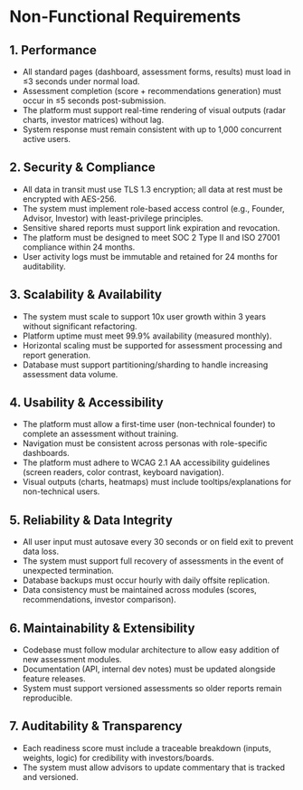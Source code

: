 # Non-Functional Requirements

## 1. Performance
- All standard pages (dashboard, assessment forms, results) must load in ≤3 seconds under normal load.
- Assessment completion (score + recommendations generation) must occur in ≤5 seconds post-submission.
- The platform must support real-time rendering of visual outputs (radar charts, investor matrices) without lag.
- System response must remain consistent with up to 1,000 concurrent active users.

## 2. Security & Compliance
- All data in transit must use TLS 1.3 encryption; all data at rest must be encrypted with AES-256.
- The system must implement role-based access control (e.g., Founder, Advisor, Investor) with least-privilege principles.
- Sensitive shared reports must support link expiration and revocation.
- The platform must be designed to meet SOC 2 Type II and ISO 27001 compliance within 24 months.
- User activity logs must be immutable and retained for 24 months for auditability.

## 3. Scalability & Availability
- The system must scale to support 10x user growth within 3 years without significant refactoring.
- Platform uptime must meet 99.9% availability (measured monthly).
- Horizontal scaling must be supported for assessment processing and report generation.
- Database must support partitioning/sharding to handle increasing assessment data volume.

## 4. Usability & Accessibility
- The platform must allow a first-time user (non-technical founder) to complete an assessment without training.
- Navigation must be consistent across personas with role-specific dashboards.
- The platform must adhere to WCAG 2.1 AA accessibility guidelines (screen readers, color contrast, keyboard navigation).
- Visual outputs (charts, heatmaps) must include tooltips/explanations for non-technical users.

## 5. Reliability & Data Integrity
- All user input must autosave every 30 seconds or on field exit to prevent data loss.
- The system must support full recovery of assessments in the event of unexpected termination.
- Database backups must occur hourly with daily offsite replication.
- Data consistency must be maintained across modules (scores, recommendations, investor comparison).

## 6. Maintainability & Extensibility
- Codebase must follow modular architecture to allow easy addition of new assessment modules.
- Documentation (API, internal dev notes) must be updated alongside feature releases.
- System must support versioned assessments so older reports remain reproducible.

## 7. Auditability & Transparency
- Each readiness score must include a traceable breakdown (inputs, weights, logic) for credibility with investors/boards.
- The system must allow advisors to update commentary that is tracked and versioned.